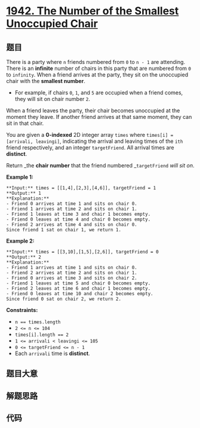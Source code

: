 # [1942. The Number of the Smallest Unoccupied Chair](https://leetcode.com/problems/the-number-of-the-smallest-unoccupied-chair)

## 题目

There is a party where `n` friends numbered from `0` to `n - 1` are attending.
There is an **infinite** number of chairs in this party that are numbered from
`0` to `infinity`. When a friend arrives at the party, they sit on the
unoccupied chair with the **smallest number**.

  * For example, if chairs `0`, `1`, and `5` are occupied when a friend comes, they will sit on chair number `2`.

When a friend leaves the party, their chair becomes unoccupied at the moment
they leave. If another friend arrives at that same moment, they can sit in
that chair.

You are given a **0-indexed** 2D integer array `times` where `times[i] =
[arrivali, leavingi]`, indicating the arrival and leaving times of the `ith`
friend respectively, and an integer `targetFriend`. All arrival times are
**distinct**.

Return _the **chair number** that the friend numbered _`targetFriend` _will
sit on_.



**Example 1:**

    
    
    **Input:** times = [[1,4],[2,3],[4,6]], targetFriend = 1
    **Output:** 1
    **Explanation:** 
    - Friend 0 arrives at time 1 and sits on chair 0.
    - Friend 1 arrives at time 2 and sits on chair 1.
    - Friend 1 leaves at time 3 and chair 1 becomes empty.
    - Friend 0 leaves at time 4 and chair 0 becomes empty.
    - Friend 2 arrives at time 4 and sits on chair 0.
    Since friend 1 sat on chair 1, we return 1.
    

**Example 2:**

    
    
    **Input:** times = [[3,10],[1,5],[2,6]], targetFriend = 0
    **Output:** 2
    **Explanation:** 
    - Friend 1 arrives at time 1 and sits on chair 0.
    - Friend 2 arrives at time 2 and sits on chair 1.
    - Friend 0 arrives at time 3 and sits on chair 2.
    - Friend 1 leaves at time 5 and chair 0 becomes empty.
    - Friend 2 leaves at time 6 and chair 1 becomes empty.
    - Friend 0 leaves at time 10 and chair 2 becomes empty.
    Since friend 0 sat on chair 2, we return 2.
    



**Constraints:**

  * `n == times.length`
  * `2 <= n <= 104`
  * `times[i].length == 2`
  * `1 <= arrivali < leavingi <= 105`
  * `0 <= targetFriend <= n - 1`
  * Each `arrivali` time is **distinct**.


## 题目大意

## 解题思路

## 代码

```javascript

```
